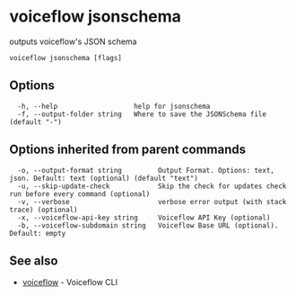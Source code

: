 # voiceflow jsonschema

outputs voiceflow's JSON schema

```
voiceflow jsonschema [flags]
```

## Options

```
  -h, --help                   help for jsonschema
  -f, --output-folder string   Where to save the JSONSchema file (default "-")
```

## Options inherited from parent commands

```
  -o, --output-format string         Output Format. Options: text, json. Default: text (optional) (default "text")
  -u, --skip-update-check            Skip the check for updates check run before every command (optional)
  -v, --verbose                      verbose error output (with stack trace) (optional)
  -x, --voiceflow-api-key string     Voiceflow API Key (optional)
  -b, --voiceflow-subdomain string   Voiceflow Base URL (optional). Default: empty
```

## See also

* [voiceflow](/cmd/voiceflow/)	 - Voiceflow CLI

